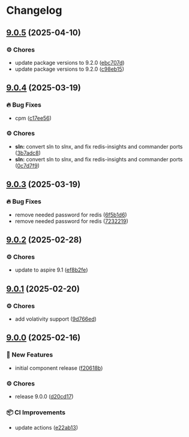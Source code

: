 # Changelog

## [9.0.5](https://github.com/SimCubeLtd/aspire-components/compare/v9.0.4...v9.0.5) (2025-04-10)


### ⚙️ Chores

* update package versions to 9.2.0 ([ebc707d](https://github.com/SimCubeLtd/aspire-components/commit/ebc707d233f3d36eeb0e0793c7e3122c20058418))
* update package versions to 9.2.0 ([c98eb15](https://github.com/SimCubeLtd/aspire-components/commit/c98eb153c7e06fb7d9ee210ba7334b7f6410de41))

## [9.0.4](https://github.com/SimCubeLtd/aspire-components/compare/v9.0.3...v9.0.4) (2025-03-19)


### 🔥 Bug Fixes

* cpm ([c17ee56](https://github.com/SimCubeLtd/aspire-components/commit/c17ee56ee0a23d15d8c95b790dad07e82bf7865f))


### ⚙️ Chores

* **sln:** convert sln to slnx, and fix redis-insights and commander ports ([3b7adc8](https://github.com/SimCubeLtd/aspire-components/commit/3b7adc81764eb850dfad402b89c82dd0263c987e))
* **sln:** convert sln to slnx, and fix redis-insights and commander ports ([0c7d7f9](https://github.com/SimCubeLtd/aspire-components/commit/0c7d7f9bffd42288a5e73a706574fb1f916f8eb1))

## [9.0.3](https://github.com/SimCubeLtd/aspire-components/compare/v9.0.2...v9.0.3) (2025-03-19)


### 🔥 Bug Fixes

* remove needed password for redis ([6f5b1d6](https://github.com/SimCubeLtd/aspire-components/commit/6f5b1d6239fced5ef6912f4346c87c40d9a4401d))
* remove needed password for redis ([7232219](https://github.com/SimCubeLtd/aspire-components/commit/723221912463fa1eb85707e795f5102e4e7093fc))

## [9.0.2](https://github.com/SimCubeLtd/aspire-components/compare/v9.0.1...v9.0.2) (2025-02-28)


### ⚙️ Chores

* update to aspire 9.1 ([ef8b2fe](https://github.com/SimCubeLtd/aspire-components/commit/ef8b2fe6a420f6e980942f4ffcd70f551370f6f9))

## [9.0.1](https://github.com/SimCubeLtd/aspire-components/compare/v9.0.0...v9.0.1) (2025-02-20)


### ⚙️ Chores

* add volativity support ([9d766ed](https://github.com/SimCubeLtd/aspire-components/commit/9d766edc3a3c33fabf63639cf048e76e71f7f741))

## [9.0.0](https://github.com/SimCubeLtd/aspire-components/compare/v9.0.0...v9.0.0) (2025-02-16)


### 🚀 New Features

* initial component release ([f20618b](https://github.com/SimCubeLtd/aspire-components/commit/f20618b08eb20cb75c2c0fc66efd07416f5a7086))


### ⚙️ Chores

* release 9.0.0 ([d20cd17](https://github.com/SimCubeLtd/aspire-components/commit/d20cd1766d02be21c5bb98a68fb658cf27ebdb73))


### 📦 CI Improvements

* update actions ([e22ab13](https://github.com/SimCubeLtd/aspire-components/commit/e22ab136acbbc4ece24d2cf8df911096fd6966ac))
